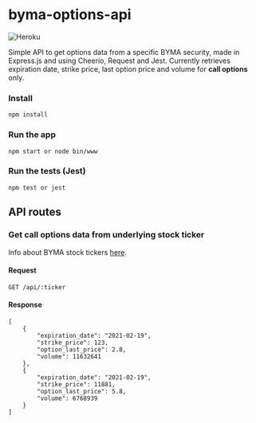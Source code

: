 # byma-options-api

![Heroku](http://heroku-badge.herokuapp.com/?app=byma-options-api&style=flat&svg=1)


Simple API to get options data from a specific BYMA security, made in Express.js and using Cheerio, Request and Jest.
Currently retrieves expiration date, strike price, last option price and volume for <b>call options</b> only.

### Install

    npm install

### Run the app

    npm start or node bin/www

### Run the tests (Jest)

    npm test or jest

## API routes

### Get call options data from underlying stock ticker

Info about BYMA stock tickers [here](https://www.byma.com.ar/en/options/).

#### Request    
`GET /api/:ticker`

#### Response
    [
        {
            "expiration_date": "2021-02-19",
            "strike_price": 123,
            "option_last_price": 2.8,
            "volume": 11632641
        },
        {
            "expiration_date": "2021-02-19",
            "strike_price": 11881,
            "option_last_price": 5.8,
            "volume": 6768939
        }
    ]
